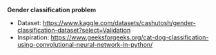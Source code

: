 **Gender classification problem**

* Dataset: https://www.kaggle.com/datasets/cashutosh/gender-classification-dataset?select=Validation
* Inspiration: https://www.geeksforgeeks.org/cat-dog-classification-using-convolutional-neural-network-in-python/